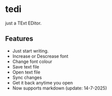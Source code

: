 # tedi

just a TExt EDitor.

## Features

- Just start writing.
- Increase or Descrease font
- Change font colour
- Save text file
- Open text file
- Sync changes
- Get it back anytime you open
- Now supports markdown (update: 14-7-2025)
